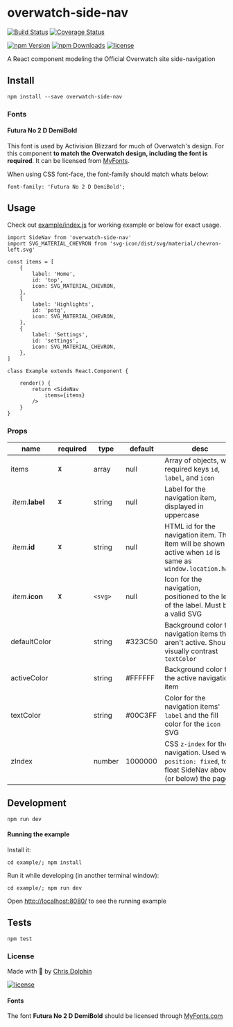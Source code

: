overwatch-side-nav
=========

[![Build Status](https://travis-ci.org/likethemammal/overwatch-side-nav.svg?branch=master)](https://travis-ci.org/likethemammal/overwatch-side-nav)
[![Coverage Status](https://coveralls.io/repos/github/likethemammal/overwatch-side-nav/badge.svg?branch=master)](https://coveralls.io/github/likethemammal/overwatch-side-nav?branch=master)

[![npm Version](https://img.shields.io/npm/v/overwatch-side-nav.svg)](https://www.npmjs.com/package/overwatch-side-nav)
[![npm Downloads](https://img.shields.io/npm/dm/overwatch-side-nav.svg)](https://www.npmjs.com/package/overwatch-side-nav)
[![license](https://img.shields.io/github/license/likethemammal/overwatch-side-nav.svg)](https://github.com/likethemammal/overwatch-side-nav/blob/master/LICENSE)

A React component modeling the Official Overwatch site side-navigation

## Install

	npm install --save overwatch-side-nav

### Fonts

#### Futura No 2 D DemiBold

This font is used by Activision Blizzard for much of Overwatch's design. For this component **to match the Overwatch design, including the font is required**. It can be licensed from [MyFonts](http://www.myfonts.com/fonts/urw/futura-no-2/futura-no2-d-demi-bold/).

When using CSS font-face, the font-family should match whats below:

    font-family: 'Futura No 2 D DemiBold';
    
## Usage

Check out [example/index.js](example/index.js) for working example or below for exact usage.

    import SideNav from 'overwatch-side-nav'
    import SVG_MATERIAL_CHEVRON from 'svg-icon/dist/svg/material/chevron-left.svg'
    
    const items = [
        {
            label: 'Home',
            id: 'top',
            icon: SVG_MATERIAL_CHEVRON,
        },
        {
            label: 'Highlights',
            id: 'potg',
            icon: SVG_MATERIAL_CHEVRON,
        },
        {
            label: 'Settings',
            id: 'settings',
            icon: SVG_MATERIAL_CHEVRON,
        },
    ]
    
    class Example extends React.Component {

        render() {    
            return <SideNav
                items={items}
            />
        }
    }

### Props

| name        | required | type           | default  | desc 
--- |--- | --- | --- | --- |
| items | **`X`** | array | null | Array of objects, with required keys `id`, `label`, and `icon` |
| &nbsp;*item*.**label** | **`X`** | string | null | Label for the navigation item, displayed in uppercase |
| &nbsp;*item*.**id** | **`X`** | string | null | HTML id for the navigation item. The item will be shown as active when `id` is same as `window.location.hash` |
| &nbsp;*item*.**icon** | **`X`** | `<svg>` | null | Icon for the navigation, positioned to the left of the label. Must be a valid SVG |
| defaultColor | | string | #323C50 | Background color for navigation items that aren't active. Should visually contrast `textColor` |
| activeColor | | string | #FFFFFF | Background color for the active navigation item |
| textColor | | string | #00C3FF | Color for the navigation items' `label` and the fill color for the `icon` SVG |
| zIndex | | number | 1000000 | CSS `z-index` for the navigation. Used with `position: fixed`, to float SideNav above (or below) the page |

## Development

    npm run dev
  
#### Running the example

Install it:

    cd example/; npm install
    
Run it while developing (in another terminal window):

    cd example/; npm run dev
    
    
Open [http://localhost:8080/](http://localhost:8080/) to see the running example


## Tests

    npm test

### License

Made with 🍊 by [Chris Dolphin](https://github.com/likethemammal)

[![license](https://img.shields.io/github/license/likethemammal/overwatch-table.svg?style=flat-square)](https://github.com/likethemammal/overwatch-table/blob/master/LICENSE)

#### Fonts

The font **Futura No 2 D DemiBold** should be licensed through [MyFonts.com](http://www.myfonts.com/fonts/urw/futura-no-2/futura-no2-d-demi-bold/)
